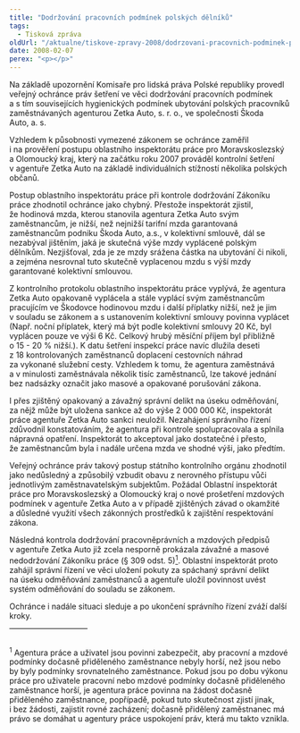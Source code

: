 ```yaml
---
title: "Dodržování pracovních podmínek polských dělníků"
tags:
  - Tisková zpráva
oldUrl: "/aktualne/tiskove-zpravy-2008/dodrzovani-pracovnich-podminek-polskych-delniku"
date: 2008-02-07
perex: "<p></p>"
---
```


<!-- imported from the old website -->

<p class="Normln-web">Na základě upozornění Komisaře pro lidská práva Polské republiky provedl veřejný ochránce práv šetření ve věci dodržování pracovních podmínek a s tím souvisejících hygienických podmínek ubytování polských pracovníků zaměstnávaných agenturou Zetka Auto, s. r. o., ve společnosti Škoda Auto, a. s.</p><p class="Normln-web">Vzhledem k působnosti vymezené zákonem se ochránce zaměřil i na prověření postupu oblastního inspektorátu práce pro Moravskoslezský a Olomoucký kraj, který na začátku roku 2007 prováděl kontrolní šetření v agentuře Zetka Auto na základě individuálních stížností několika polských občanů.</p><p class="Normln-web">Postup oblastního inspektorátu práce při kontrole dodržování Zákoníku práce zhodnotil ochránce jako chybný. Přestože inspektorát zjistil, že hodinová mzda, kterou stanovila agentura Zetka Auto svým zaměstnancům, je nižší, než nejnižší tarifní mzda garantovaná zaměstnancům podniku Škoda Auto, a.s., v kolektivní smlouvě, dál se nezabýval jištěním, jaká je skutečná výše mzdy vyplácené polským dělníkům. Nezjišťoval, zda je ze mzdy srážena částka na ubytování či nikoli, a zejména nesrovnal tuto skutečně vyplacenou mzdu s výší mzdy garantované kolektivní smlouvou.</p><p class="Normln-web">Z kontrolního protokolu oblastního inspektorátu práce vyplývá, že agentura Zetka Auto opakovaně vyplácela a stále vyplácí svým zaměstnancům pracujícím ve Škodovce hodinovou mzdu i další příplatky nižší, než je jim v souladu se zákonem a s ustanovením kolektivní smlouvy povinna vyplácet (Např. noční příplatek, který má být podle kolektivní smlouvy 20 Kč, byl vyplácen pouze ve výši 6 Kč. Celkový hrubý měsíční příjem byl přibližně o 15 - 20 % nižší.). K datu šetření inspekcí práce navíc dlužila deseti z 18 kontrolovaných zaměstnanců doplacení cestovních náhrad za vykonané služební cesty. Vzhledem k tomu, že agentura zaměstnává a v minulosti zaměstnávala několik tisíc zaměstnanců, lze takové jednání bez nadsázky označit jako masové a opakované porušování zákona.</p><p class="Normln-web">I přes zjištěný opakovaný a závažný správní delikt na úseku odměňování, za nějž může být uložena sankce až do výše 2 000 000 Kč, inspektorát práce agentuře Zetka Auto sankci neuložil. Nezahájení správního řízení zdůvodnil konstatováním, že agentura při kontrole spolupracovala a splnila nápravná opatření. Inspektorát to akceptoval jako dostatečné i přesto, že zaměstnancům byla i nadále určena mzda ve shodné výši, jako předtím.</p><p class="Normln-web">Veřejný ochránce práv takový postup státního kontrolního orgánu zhodnotil jako nedůsledný a způsobilý vzbudit obavu z nerovného přístupu vůči jednotlivým zaměstnavatelským subjektům. Požádal Oblastní inspektorát práce pro Moravskoslezský a Olomoucký kraj o nové prošetření mzdových podmínek v agentuře Zetka Auto a v případě zjištěných závad o okamžité a důsledné využití všech zákonných prostředků k zajištění respektování zákona.</p><p class="Normln-web">Následná kontrola dodržování pracovněprávních a mzdových předpisů v agentuře Zetka Auto již zcela nesporně prokázala závažné a masové nedodržování Zákoníku práce (§ 309 odst. 5)<a href="https://www.ochrance.cz/aktualne/tiskove-zpravy-2008/dodrzovani-pracovnich-podminek-polskych-delniku/#note0"><sup>1</sup></a>. Oblastní inspektorát proto zahájil správní řízení ve věci uložení pokuty za spáchaný správní delikt na úseku odměňování zaměstnanců a agentuře uložil povinnost uvést systém odměňování do souladu se zákonem.</p><p class="Normln-web">Ochránce i nadále situaci sleduje a po ukončení správního řízení zváží další kroky.</p><div class="xxxfootnote"><p style="MARGIN: 0.5em 0px 0px; WIDTH: 10em; BORDER-TOP: black 1px solid"> </p><div id="note0"><p class="Textpoznpodarou"><sup>1</sup> Agentura práce a uživatel jsou povinni zabezpečit, aby pracovní a mzdové podmínky dočasně přiděleného zaměstnance nebyly horší, než jsou nebo by byly podmínky srovnatelného zaměstnance. Pokud jsou po dobu výkonu práce pro uživatele pracovní nebo mzdové podmínky dočasně přiděleného zaměstnance horší, je agentura práce povinna na žádost dočasně přiděleného zaměstnance, popřípadě, pokud tuto skutečnost zjistí jinak, i bez žádosti, zajistit rovné zacházení; dočasně přidělený zaměstnanec má právo se domáhat u agentury práce uspokojení práv, která mu takto vznikla.</p></div><!-- note0 --></div><!-- xxxfootnote -->
